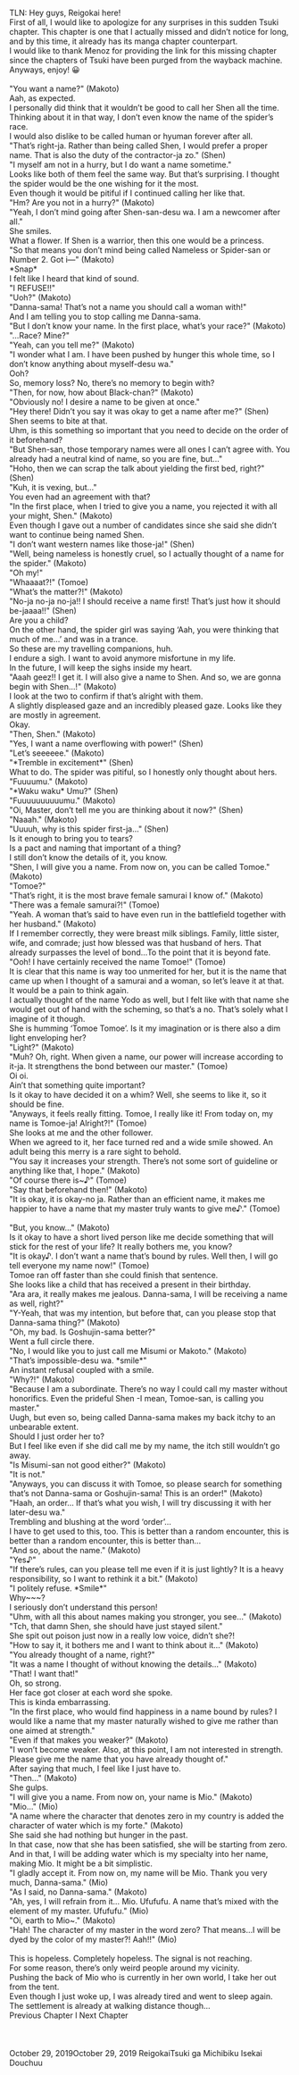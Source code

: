 <br/>
TLN: Hey guys, Reigokai here!<br/>
First of all, I would like to apologize for any surprises in this sudden Tsuki chapter. This chapter is one that I actually missed and didn’t notice for long, and by this time, it already has its manga chapter counterpart.<br/>
I would like to thank Menoz for providing the link for this missing chapter since the chapters of Tsuki have been purged from the wayback machine.<br/>
Anyways, enjoy! 😀<br/>
<br/>
"You want a name?" (Makoto)<br/>
Aah, as expected.<br/>
I personally did think that it wouldn’t be good to call her Shen all the time. <br/>
Thinking about it in that way, I don’t even know the name of the spider’s race.<br/>
I would also dislike to be called human or hyuman forever after all.<br/>
"That’s right-ja. Rather than being called Shen, I would prefer a proper name. That is also the duty of the contractor-ja zo." (Shen)<br/>
"I myself am not in a hurry, but I do want a name sometime." <br/>
Looks like both of them feel the same way. But that’s surprising. I thought the spider would be the one wishing for it the most.<br/>
Even though it would be pitiful if I continued calling her like that.<br/>
"Hm? Are you not in a hurry?" (Makoto)<br/>
"Yeah, I don’t mind going after Shen-san-desu wa. I am a newcomer after all." <br/>
She smiles.<br/>
What a flower. If Shen is a warrior, then this one would be a princess.<br/>
"So that means you don’t mind being called Nameless or Spider-san or Number 2. Got i—" (Makoto)<br/>
*Snap*<br/>
I felt like I heard that kind of sound.<br/>
"I REFUSE!!" <br/>
"Uoh?" (Makoto)<br/>
"Danna-sama! That’s not a name you should call a woman with!" <br/>
And I am telling you to stop calling me Danna-sama. <Danna has many meanings, one being husband and other master.> <br/>
"But I don’t know your name. In the first place, what’s your race?" (Makoto)<br/>
"…Race? Mine?" <br/>
"Yeah, can you tell me?" (Makoto)<br/>
"I wonder what I am. I have been pushed by hunger this whole time, so I don’t know anything about myself-desu wa." <br/>
Ooh?<br/>
So, memory loss? No, there’s no memory to begin with?<br/>
"Then, for now, how about Black-chan?" (Makoto)<br/>
"Obviously no! I desire a name to be given at once." <br/>
"Hey there! Didn’t you say it was okay to get a name after me?" (Shen)<br/>
Shen seems to bite at that.<br/>
Uhm, is this something so important that you need to decide on the order of it beforehand? <br/>
"But Shen-san, those temporary names were all ones I can’t agree with. You already had a neutral kind of name, so you are fine, but…" <br/>
"Hoho, then we can scrap the talk about yielding the first bed, right?" (Shen)<br/>
"Kuh, it is vexing, but…" <br/>
You even had an agreement with that? <br/>
"In the first place, when I tried to give you a name, you rejected it with all your might, Shen." (Makoto)<br/>
Even though I gave out a number of candidates since she said she didn’t want to continue being named Shen.<br/>
"I don’t want western names like those-ja!" (Shen)<br/>
"Well, being nameless is honestly cruel, so I actually thought of a name for the spider." (Makoto)<br/>
"Oh my!" <br/>
"Whaaaat?!" (Tomoe)<br/>
"What’s the matter?!" (Makoto)<br/>
"No-ja no-ja no-ja!! I should receive a name first! That’s just how it should be-jaaaa!!" (Shen)<br/>
Are you a child? <br/>
On the other hand, the spider girl was saying ‘Aah, you were thinking that much of me…’ and was in a trance.<br/>
So these are my travelling companions, huh.<br/>
I endure a sigh. I want to avoid anymore misfortune in my life.<br/>
In the future, I will keep the sighs inside my heart.<br/>
"Aaah geez!! I get it. I will also give a name to Shen. And so, we are gonna begin with Shen…!" (Makoto)<br/>
I look at the two to confirm if that’s alright with them.<br/>
A slightly displeased gaze and an incredibly pleased gaze. Looks like they are mostly in agreement. <br/>
Okay.<br/>
"Then, Shen." (Makoto)<br/>
"Yes, I want a name overflowing with power!" (Shen)<br/>
"Let’s seeeeee." (Makoto)<br/>
"*Tremble in excitement*" (Shen)<br/>
What to do. The spider was pitiful, so I honestly only thought about hers.<br/>
"Fuuuumu." (Makoto)<br/>
"*Waku waku* Umu?" (Shen)<br/>
"Fuuuuuuuuuumu." (Makoto)<br/>
"Oi, Master, don’t tell me you are thinking about it now?" (Shen)<br/>
"Naaah." (Makoto)<br/>
"Uuuuh, why is this spider first-ja…" (Shen)<br/>
Is it enough to bring you to tears?<br/>
Is a pact and naming that important of a thing? <br/>
I still don’t know the details of it, you know.<br/>
"Shen, I will give you a name. From now on, you can be called Tomoe." (Makoto)<br/>
"Tomoe?" <br/>
"That’s right, it is the most brave female samurai I know of." (Makoto)<br/>
"There was a female samurai?!" (Tomoe)<br/>
"Yeah. A woman that’s said to have even run in the battlefield together with her husband." (Makoto)<br/>
If I remember correctly, they were breast milk siblings. Family, little sister, wife, and comrade; just how blessed was that husband of hers. That already surpasses the level of bond…To the point that it is beyond fate.<br/>
"Ooh! I have certainly received the name Tomoe!" (Tomoe)<br/>
It is clear that this name is way too unmerited for her, but it is the name that came up when I thought of a samurai and a woman, so let’s leave it at that. It would be a pain to think again.<br/>
I actually thought of the name Yodo <Yodogimi, a spouse of Toyotomi Hideyoshi> as well, but I felt like with that name she would get out of hand with the scheming, so that’s a no. That’s solely what I imagine of it though.<br/>
She is humming ‘Tomoe Tomoe’. Is it my imagination or is there also a dim light enveloping her?<br/>
"Light?" (Makoto)<br/>
"Muh? Oh, right. When given a name, our power will increase according to it-ja. It strengthens the bond between our master." (Tomoe)<br/>
Oi oi.<br/>
Ain’t that something quite important?<br/>
Is it okay to have decided it on a whim? Well, she seems to like it, so it should be fine. <br/>
"Anyways, it feels really fitting. Tomoe, I really like it! From today on, my name is Tomoe-ja! Alright?!" (Tomoe)<br/>
She looks at me and the other follower. <br/>
When we agreed to it, her face turned red and a wide smile showed. An adult being this merry is a rare sight to behold.<br/>
"You say it increases your strength. There’s not some sort of guideline or anything like that, I hope." (Makoto)<br/>
"Of course there is~♪" (Tomoe)<br/>
"Say that beforehand then!" (Makoto)<br/>
"It is okay, it is okay-no ja. Rather than an efficient name, it makes me happier to have a name that my master truly wants to give me♪." (Tomoe)<br/>
<br/>
"But, you know…" (Makoto)<br/>
Is it okay to have a short lived person like me decide something that will stick for the rest of your life? It really bothers me, you know?<br/>
"It is okay♪. I don’t want a name that’s bound by rules. Well then, I will go tell everyone my name now!" (Tomoe)<br/>
Tomoe ran off faster than she could finish that sentence.<br/>
She looks like a child that has received a present in their birthday.<br/>
"Ara ara, it really makes me jealous. Danna-sama, I will be receiving a name as well, right?" <br/>
"Y-Yeah, that was my intention, but before that, can you please stop that Danna-sama thing?" (Makoto)<br/>
"Oh, my bad. Is Goshujin-sama better?" <br/>
Went a full circle there.<br/>
"No, I would like you to just call me Misumi or Makoto." (Makoto)<br/>
"That’s impossible-desu wa. *smile*" <br/>
An instant refusal coupled with a smile.<br/>
"Why?!" (Makoto)<br/>
"Because I am a subordinate. There’s no way I could call my master without honorifics. Even the prideful Shen -I mean, Tomoe-san, is calling you master."  <br/>
Uugh, but even so, being called Danna-sama makes my back itchy to an unbearable extent.<br/>
Should I just order her to?<br/>
But I feel like even if she did call me by my name, the itch still wouldn’t go away.<br/>
"Is Misumi-san not good either?" (Makoto)<br/>
"It is not." <br/>
"Anyways, you can discuss it with Tomoe, so please search for something that’s not Danna-sama or Goshujin-sama! This is an order!" (Makoto)<br/>
"Haah, an order… If that’s what you wish, I will try discussing it with her later-desu wa."<br/>
Trembling and blushing at the word ‘order’…<br/>
I have to get used to this, too. This is better than a random encounter, this is better than a random encounter, this is better than…<br/>
"And so, about the name." (Makoto)<br/>
"Yes♪" <br/>
"If there’s rules, can you please tell me even if it is just lightly? It is a heavy responsibility, so I want to rethink it a bit." (Makoto)<br/>
"I politely refuse. *Smile*" <br/>
Why~~~?<br/>
I seriously don’t understand this person! <br/>
"Uhm, with all this about names making you stronger, you see…" (Makoto)<br/>
"Tch, that damn Shen, she should have just stayed silent." <br/>
She spit out poison just now in a really low voice, didn’t she?! <br/>
"How to say it, it bothers me and I want to think about it…" (Makoto)<br/>
"You already thought of a name, right?" <br/>
"It was a name I thought of without knowing the details…" (Makoto)<br/>
"That! I want that!" <br/>
Oh, so strong.<br/>
Her face got closer at each word she spoke.<br/>
This is kinda embarrassing.<br/>
"In the first place, who would find happiness in a name bound by rules? I would like a name that my master naturally wished to give me rather than one aimed at strength." <br/>
"Even if that makes you weaker?" (Makoto)<br/>
"I won’t become weaker. Also, at this point, I am not interested in strength. Please give me the name that you have already thought of." <br/>
After saying that much, I feel like I just have to.<br/>
"Then…" (Makoto)<br/>
She gulps.<br/>
"I will give you a name. From now on, your name is Mio." (Makoto)<br/>
"Mio…" (Mio)<br/>
"A name where the character that denotes zero in my country is added the character of water which is my forte." (Makoto)<br/>
She said she had nothing but hunger in the past.<br/>
In that case, now that she has been satisfied, she will be starting from zero. And in that, I will be adding water which is my specialty into her name, making Mio. It might be a bit simplistic.<br/>
"I gladly accept it. From now on, my name will be Mio. Thank you very much, Danna-sama." (Mio)<br/>
"As I said, no Danna-sama." (Makoto)<br/>
"Ah, yes, I will refrain from it… Mio. Ufufufu. A name that’s mixed with the element of my master. Ufufufu." (Mio)<br/>
"Oi, earth to Mio~." (Makoto) <br/>
"Hah! The character of my master in the word zero? That means…I will be dyed by the color of my master?! Aah!!" (Mio)<br/>
<br/>
This is hopeless. Completely hopeless. The signal is not reaching.<br/>
For some reason, there’s only weird people around my vicinity.<br/>
Pushing the back of Mio who is currently in her own world, I take her out from the tent.<br/>
Even though I just woke up, I was already tired and went to sleep again.<br/>
The settlement is already at walking distance though…<br/>
Previous Chapter l Next Chapter<br/>
<br/>
<br/>
<br/>
October 29, 2019October 29, 2019 ReigokaiTsuki ga Michibiku Isekai Douchuu <br/>
<br/>
<br/>
